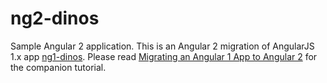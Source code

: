 # ng2-dinos

Sample Angular 2 application. This is an Angular 2 migration of AngularJS 1.x app [ng1-dinos](https://github.com/auth0-blog/ng1-dinos). Please read [Migrating an Angular 1 App to Angular 2](https://auth0.com/blog/migrating-an-angular-1-app-to-angular-2-part-1) for the companion tutorial.